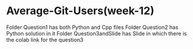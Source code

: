 # Average-Git-Users(week-12)
Folder Question1 has both Python and Cpp files 
Folder Question2 has Python solution in it
Folder Question3andSlide has Slide in which there is the colab link for the question3
